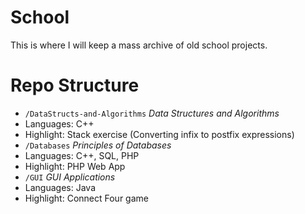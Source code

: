 # School
This is where I will keep a mass archive of old school projects.

# Repo Structure
- `/DataStructs-and-Algorithms` *Data Structures and Algorithms*
 - Languages: C++
 - Highlight: Stack exercise (Converting infix to postfix expressions)
- `/Databases` *Principles of Databases*
 - Languages: C++, SQL, PHP
 - Highlight: PHP Web App
- `/GUI` *GUI Applications*
 - Languages: Java
 - Highlight: Connect Four game
